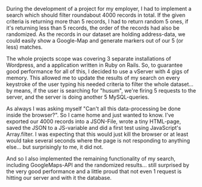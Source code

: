 During the development of a project for my employer, I had to implement a search which should filter roundabout 4000 records in total.
If the given criteria is returning more than 5 records, I had to return random 5 ones, if it's returning less than 5 records, the order
of the records had also be randomized. As the records in our dataset are holding address-data, we could easily show a Google-Map
and generate markers out of our 5 (or less) matches.

The whole projects scope was covering 3 separate installations of Wordpress, and a application written in Ruby on Rails.
So, to guarantee good performance for all of this, I decided to use a vServer with 4 gigs of memory. This allowed me to
update the results of my search on every keystroke of the user typing his needed criteria to filter the whole dataset... by means,
if the user is searching for "husum", we're firing 5 requests to the server, and the server is doing another 5 MySQL-queries.

As always I was asking myself "Can't all this data-processing be done inside the browser?". So I came home and just wanted to know.
I've exported our 4000 records into a JSON-File, wrote a tiny HTML-page, saved the JSON to a JS-variable and did a first test using
JavaScript's Array.filter. I was expecting that this would just kill the browser or at least would take several seconds where the page is
not responding to anything else... but surprisingly to me, it did not.

And so I also implemented the remaining functionality of my search, including GoogleMaps-API and the randomized results...
still surprised by the very good performance and a little proud that not even 1 request is hitting our server and with it the database.
